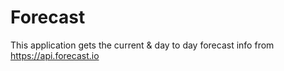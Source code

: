 # Forecast
This application gets the current &amp; day to day forecast info from https://api.forecast.io
